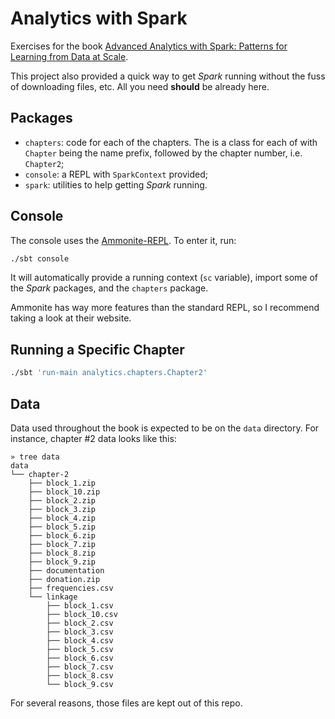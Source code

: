 # Analytics with Spark

Exercises for the book [Advanced Analytics with Spark: Patterns for Learning from Data at Scale](http://www.amazon.com/Advanced-Analytics-Spark-Patterns-Learning/dp/1491912766).

This project also provided a quick way to get *Spark* running without the fuss of downloading files, etc. All you need **should** be already here.


## Packages

  * `chapters`: code for each of the chapters. The is a class for each of with `Chapter` being the name prefix, followed by the chapter number, i.e. `Chapter2`;
  * `console`: a REPL with `SparkContext` provided;
  * `spark`: utilities to help getting *Spark* running.


## Console

The console uses the [Ammonite-REPL](https://lihaoyi.github.io/Ammonite/). To enter it, run:

```bash
./sbt console
```

It will automatically provide a running context (`sc` variable), import some of the *Spark* packages, and the `chapters` package.

Ammonite has way more features than the standard REPL, so I recommend taking a look at their website.


## Running a Specific Chapter

```bash
./sbt 'run-main analytics.chapters.Chapter2'
```


## Data

Data used throughout the book is expected to be on the `data` directory. For instance, chapter #2 data looks like this:

```
» tree data
data
└── chapter-2
    ├── block_1.zip
    ├── block_10.zip
    ├── block_2.zip
    ├── block_3.zip
    ├── block_4.zip
    ├── block_5.zip
    ├── block_6.zip
    ├── block_7.zip
    ├── block_8.zip
    ├── block_9.zip
    ├── documentation
    ├── donation.zip
    ├── frequencies.csv
    └── linkage
        ├── block_1.csv
        ├── block_10.csv
        ├── block_2.csv
        ├── block_3.csv
        ├── block_4.csv
        ├── block_5.csv
        ├── block_6.csv
        ├── block_7.csv
        ├── block_8.csv
        └── block_9.csv
```


For several reasons, those files are kept out of this repo.